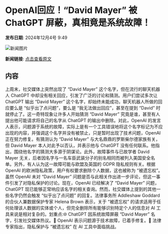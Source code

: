 # OpenAI回应！“David Mayer” 被 ChatGPT 屏蔽，真相竟是系统故障！

**发布日期**: 2024年12月4号 9:49

![新闻图片](https://pic.chinaz.com/picmap/202302112107341554_1.jpg)

**新闻链接**: [点击查看原文](https://www.aibase.com/zh/news/13673)

## 内容

上周末，社交媒体上突然出现了 “David Mayer” 这个名字，但在流行的聊天机器人 ChatGPT 中却没有相关回应，引发了广泛的讨论和猜测。用户们尝试多次让 ChatGPT 输出 “David Mayer” 这个名字，却始终未能成功，聊天机器人所做的回应要么是 “似乎出了点问题”，要么是 “我无法做出回应”，甚至在提到 “David” 时就停止了。这一奇特现象让许多人开始猜测 “David Mayer” 究竟是谁，甚至有人提出他可能请求将自己的名字从 ChatGPT 的输出中删除。对此，OpenAI 的发言人表示，问题源于系统的故障，实际上是有一个工具错误地将这个名字标记为不应出现的内容，并强调这个名字并没有被禁止，只是暂时出现了技术问题，OpenAI 正在努力修复。有猜测认为 “David Mayer” 与大名鼎鼎的罗斯柴尔德家族有关，但 David Mayer 本人对此予以否认，并表示他与 ChatGPT 没有任何联系。他指出，围绕他名字的猜测大多源于阴谋论。此外，故障事件与已故学者 David Mayer 无关，后者因名字与一名车臣武装分子的别名相同而被列入美国安全名单。另外，有人认为这一故障可能与欧盟及英国的 GDPR 隐私规则有关。根据 OpenAI 的欧洲隐私政策，用户有权要求删除个人数据，这也被称为 “被遗忘权”。虽然 OpenAI 未对 “David Mayer” 问题是否与此相关作出进一步评论，但这一事件引发了对隐私保护的讨论。现在，OpenAI 已经解决了 “David Mayer” 问题，ChatGPT 现已能够正常响应该名字的相关查询。然而，社交媒体上提到的其他一些名字仍然会触发 “似乎出了点问题” 的回复。法律事务所 Addleshaw Goddard 的合伙人兼数据保护专家 Helena Brown 表示，关于 “被遗忘权” 的请求适用于任何处理该人数据的实体或个人，但完全删除所有能够识别特定个人的信息对 AI 工具来说是相对复杂的。划重点:🌐 ChatGPT 因系统故障屏蔽 “David Mayer” 名字，引发社交媒体热议。🔧 OpenAI 表示问题源于技术故障，已着手修复。📜 法律专家指出，隐私保护与 “被遗忘权” 在 AI 工具中面临挑战。

